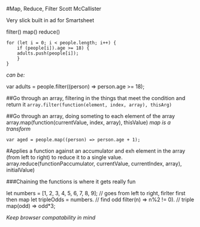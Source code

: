 #Map, Reduce, Filter
Scott McCallister

Very slick built in ad for Smartsheet

filter()
map()
reduce()

```	
for (let i = 0; i < people.length; i++) {
	if (people[i]).age >= 18) {
	adults.push(people[i]);
	}
}
```

_can be:_

var adults = people.filter((person) => person.age >= 18);

##Go through an array, filtering in the things that meet the condition and return it
`array.filter(function(element, index, array), thisArg)`

##Go through an array, doing someting to each element of the array
array.map(function(currentValue, index, array), thisValue)
_map is a transform_

`var aged = people.map((person) => person.age + 1);`

#Applies a function against an accumulator and exh element in the array (from left to right) to reduce it to a single value.
array.reduce(functionPaccumulator, currentValue, currentIndex, array), initialValue)

###Chaining the functions is where it gets really fun

let numbers = [1, 2, 3, 4, 5, 6, 7, 8, 9];
// goes from left to right, firlter first then map
let tripleOdds = numbers.
	// find odd
	filter(n) => n%2 != 0).
	// triple
	map(odd) => odd*3;

_Keep browser compatability in mind_